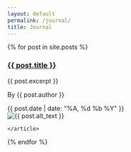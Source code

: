 ```yaml
---
layout: default
permalink: /journal/
title: Journal
---
```

<section class="mw10 center">
{% for post in site.posts %}
    <article class="pv4  ph3 ph0-l">
      <div class="flex flex-column flex-row-ns">
        <div class="w-100 w-60-ns pr3-ns order-2 order-1-ns">
          <a href="{{site.baseurl}}{{ post.url }}" title="Read about {{ post.title }}">
            <h1 class="f3 avenir dark-grayish-red mt0 lh-title">
              {{ post.title }}
            </h1>
          </a>
          <p class="f4 fw4 f4-l lh-copy avenir ink">
              {{ post.excerpt }}
          </p>
          <p class="f6 lh-copy black mv0">By <span class="text-ink">{{ post.author }}</span></p>
          <time class="f6 db $dark-cyan">{{ post.date | date: "%A, %d %b %Y" }}</time>
        </div>
        <div class="pl3-ns order-1 order-2-ns mb4 mb0-ns w-100 w-40-ns">
          <img src="{{ post.image }}" class="db" alt="{{ post.alt_text }}">
        </div>
      </div>

    </article>
{% endfor %}
</section>
